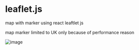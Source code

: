 # leaflet.js
map with marker using react leaftlet js

map marker limited to UK only because of performance reason

![image](https://user-images.githubusercontent.com/75767606/117682196-04b82d80-b1dd-11eb-9049-582816090181.png)

